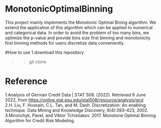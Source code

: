 # MonotonicOptimalBinning
This project mainly implements the Monotonic Optimal Bining algorithm. We extend the application of this algorithm which can be applied to numerical and categorical data. In order to avoid the problem of too many bins, we optimize the p-value and provide bins size first binning and monotonicity first binning methods for users discretize data conveniently.

#How to use
1.download this repository <br>
  >> git clone 


# Reference
1.Analysis of German Credit Data | STAT 508. (2022). Retrieved 9 June 2022, from https://online.stat.psu.edu/stat508/resource/analysis/gcd <br>
2.H. Liu, F. Hussain, C.L. Tan, and M. Dash. Discretization: An enabling technique. Data Mining and Knowledge Discovery, 6(4):393–423, 2002. <br>
3.Mironchyk, Pavel, and Viktor Tchistiakov. 2017. Monotone Optimal Binning Algorithm for Credit Risk Modeling. <br>
